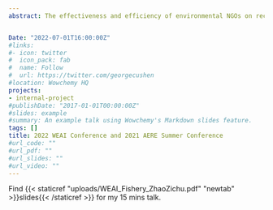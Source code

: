 ```yaml
---
abstract: The effectiveness and efficiency of environmental NGOs on recovering endangered and threatened species is not well studied in current literature. This paper provides the first estimation of the effect of both environmental NGOs and government spending on the abundance of threatened species using watershed panel data on conservation spending and the abundance of anadromous Pacific salmon and steelhead from the northwestern United States. We develop a two-way fixed effects identification strategy that leverages salmon’s biological features and exploits substantial within watershed variation in spending and species abundance. Our results show that both NGO and government conservation spending has a positive impact on the abundance of threatened anadromous fish. We combine our main results with previous non-market benefit estimates from our study region and show that the benefits of recovering Oregon Coast Coho salmon exceeds the costs which are estimated from our model. 


Date: "2022-07-01T16:00:00Z"
#links:
#- icon: twitter
#  icon_pack: fab
#  name: Follow
#  url: https://twitter.com/georgecushen
#location: Wowchemy HQ
projects:
- internal-project
#publishDate: "2017-01-01T00:00:00Z"
#slides: example
#summary: An example talk using Wowchemy's Markdown slides feature.
tags: []
title: 2022 WEAI Conference and 2021 AERE Summer Conference 
#url_code: ""
#url_pdf: ""
#url_slides: ""
#url_video: ""
---
```


Find {{< staticref "uploads/WEAI_Fishery_ZhaoZichu.pdf" "newtab" >}}slides{{< /staticref >}} for my 15 mins talk.  

